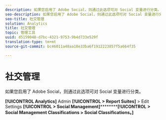 ```yaml
---
description: 如果您启用了 Adobe Social，则通过此选项可对 Social 变量进行分类。
seo-description: 如果您启用了 Adobe Social，则通过此选项可对 Social 变量进行分类。
seo-title: 社交管理
solution: Analytics
title: 社交管理
topic: 管理工具
uuid: d5159048-d7bc-4321-9753-9b4d733e529f
translation-type: tm+mt
source-git-commit: bc46011a48aa18e33ba6f1912223857f5a664f35

---
```



# 社交管理

如果您启用了 Adobe Social，则通过此选项可对 Social 变量进行分类。

**[!UICONTROL Analytics]** Admin **[!UICONTROL &gt; Report Suites]** &gt; Edit Settings **[!UICONTROL &gt; Social Management]************[!UICONTROL &gt; Social Management Classifications &gt; Social Classifications。]**

<!--Meike, link to social user guide?-->
